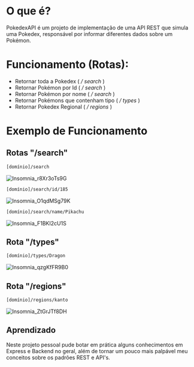 # O que é?
PokedexAPI é um projeto de implementação de uma API REST que simula uma Pokedex, responsável por informar diferentes dados sobre um Pokémon.

# Funcionamento (Rotas):
- Retornar toda a Pokedex ( _/ search_ )
- Retornar Pokémon por Id ( _/ search_ )
- Retornar Pokémon por nome ( _/ search_ )
- Retornar Pokémons que contenham tipo ( _/ types_ )
- Retornar Pokedex Regional ( _/ regions_ )

# Exemplo de Funcionamento

## Rotas "/search"
```sh
[domínio]/search
```
![Insomnia_r8Xr3oTs9G](https://user-images.githubusercontent.com/68029637/101536031-3734d480-3978-11eb-9a74-198039e6781b.png)

```sh
[domínio]/search/id/185
```

![Insomnia_O1qdMSg79K](https://user-images.githubusercontent.com/68029637/101536110-516eb280-3978-11eb-8317-dcde663ba26a.png)

```sh
[domínio]/search/name/Pikachu
```

![Insomnia_F1BKI2cU1S](https://user-images.githubusercontent.com/68029637/101536163-66e3dc80-3978-11eb-9725-03d2b0feb17d.png)

## Rota "/types"

```sh
[domínio]/types/Dragon
```

![Insomnia_qzgKfFR9B0](https://user-images.githubusercontent.com/68029637/101536240-7fec8d80-3978-11eb-9066-4950677f3a24.png)

## Rota "/regions"

```sh
[domínio]/regions/kanto
```

![Insomnia_ZtGrJTf8DH](https://user-images.githubusercontent.com/68029637/102628014-d2bc0700-4127-11eb-9267-e7f7cc884771.png)

## Aprendizado
Neste projeto pessoal pude botar em prática alguns conhecimentos em Express e Backend no geral, além de tornar um pouco mais palpável meu conceitos sobre os padrões REST e API's.
